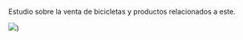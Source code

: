 Estudio sobre la venta de bicicletas y productos relacionados a este.

![](https://images.app.goo.gl/nZJpHYJTJHxeZiYo8)) 
 
